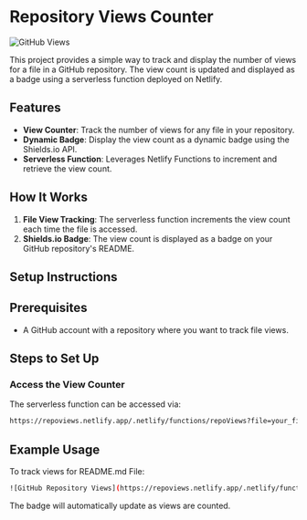 # Repository Views Counter

![GitHub Views](https://repoviews.netlify.app/.netlify/functions/repoViews?file=README.md)

This project provides a simple way to track and display the number of views for a file in a GitHub repository. The view count is updated and displayed as a badge using a serverless function deployed on Netlify.

## Features

- **View Counter**: Track the number of views for any file in your repository.
- **Dynamic Badge**: Display the view count as a dynamic badge using the Shields.io API.
- **Serverless Function**: Leverages Netlify Functions to increment and retrieve the view count.

## How It Works

1. **File View Tracking**: The serverless function increments the view count each time the file is accessed.
2. **Shields.io Badge**: The view count is displayed as a badge on your GitHub repository's README.

## Setup Instructions

## Prerequisites

- A GitHub account with a repository where you want to track file views.

## Steps to Set Up

### Access the View Counter

The serverless function can be accessed via:

```bash
https://repoviews.netlify.app/.netlify/functions/repoViews?file=your_filename.extension
```

## Example Usage

To track views for README.md File:

```bash
![GitHub Repository Views](https://repoviews.netlify.app/.netlify/functions/repoViews?file=README.md)
```

The badge will automatically update as views are counted.
